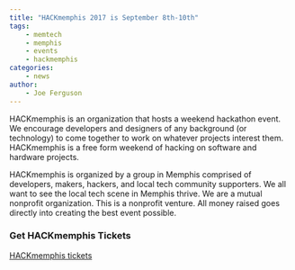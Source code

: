 ```yaml
---
title: "HACKmemphis 2017 is September 8th-10th"
tags:
    - memtech
    - memphis
    - events
    - hackmemphis
categories:
    - news
author:
    - Joe Ferguson
---
```


HACKmemphis is an organization that hosts a weekend hackathon event. We encourage developers and designers of any background (or technology) to come together to work on whatever projects interest them. HACKmemphis is a free form weekend of hacking on software and hardware projects.

HACKmemphis is organized by a group in Memphis comprised of developers, makers, hackers, and local tech community supporters. We all want to see the local tech scene in Memphis thrive. We are a mutual nonprofit organization. This is a nonprofit venture. All money raised goes directly into creating the best event possible.

<h3>Get HACKmemphis Tickets</h3>

<a href="https://www.hackmemphis.com/tickets" target="_blank">HACKmemphis tickets</a>
